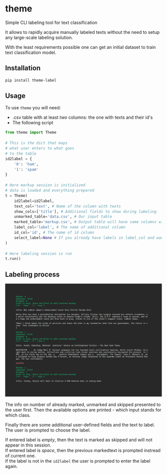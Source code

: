 # theme
Simple CLI labeling tool for text classification

It allows to rapidly acquire manually labeled texts without the need to setup any large-scale labeling solution.

With the least requirements possible one can get an initial dataset to train text classification model.

## Installation
```bash
pip install theme-label
```

## Usage
To use `theme` you will need:
- .csv table with at least *two* columns: the one with texts and their id's
- The following script

```python
from theme import Theme

# This is the dict that maps
# what user enters to what goes
# to the table
id2label = {
    '0': 'ham',
    '1': 'spam'
}

# Here markup session is initialized
# data is loaded and everything prepared
t = Theme(
    id2label=id2label,
    text_col='text', # Name of the column with texts
    show_cols=['title'], # Additional fields to show during labeling
    unmarked_table='data.csv', # Our input table
    marked_table='markup.csv', # Output table will have same columns with additional one for label
    label_col='label', # The name of additional column
    id_col='id', # The name of id column
    select_label=None # If you already have labels in label_col and want to relabel some label
)

# Here labeling session is run
t.run()
```

## Labeling process
![](imgs/screen_demo.png)

The info on number of already marked, unmarked and skipped presented to the user first. Then the available options are printed - which input stands for which class.

Finally there are some additional user-defined fields and the text to label. The user is prompted to choose the label.

If entered label is *empty*, then the text is marked as skipped and will not appear in this session.  
If entered label is *space*, then the previous markedtext is prompted instread of current one.  
If the label is not in the `id2label` the user is prompted to enter the label again.
